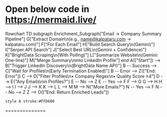Open below code in https://mermaid.live/
==============

flowchart TD
 subgraph Enrichment_Subgraph["Email → Company Summary Pipeline"]
        G["Extract Domain\n(e.g., name@kalpataru.com → kalpataru.com)"]
        F["For Each Email"]
        H["Build Search Query\n(Gemini)"]
        I["Serper API Search"]
        J["Select Best URL\n(Gemini + Confidence)"]
        K["BrightData Scraping\n(With Polling)"]
        L["Summarize Website\n(Gemini: One-line)"]
        M["Merge Summary\ninto LinkedIn Profile"]
  end
    A(["Start"]) --> B["Trigger LinkedIn Discovery\n(BrightData Name API)"]
    B -- Success --> C["Wait for Profiles\n(Early Termination Enabled)"]
    B -- Error --> Z(["End: Error"])
    C --> D["Filter Profiles\n• Company Regex\n• Quality Score ≥4"]
    D --> E{"Any Emails\nin Profiles?"}
    E -- No --> Z
    E -- Yes --> F
    F --> G
    G --> H
    H --> I
    I --> J
    J --> K
    K --> L
    L --> M
    M --> N{"More Emails?"}
    N -- Yes --> F
    N -- No --> Z
    Z --> O(["End: Return Enriched Leads"])

    style A stroke:#FFD600





==============
